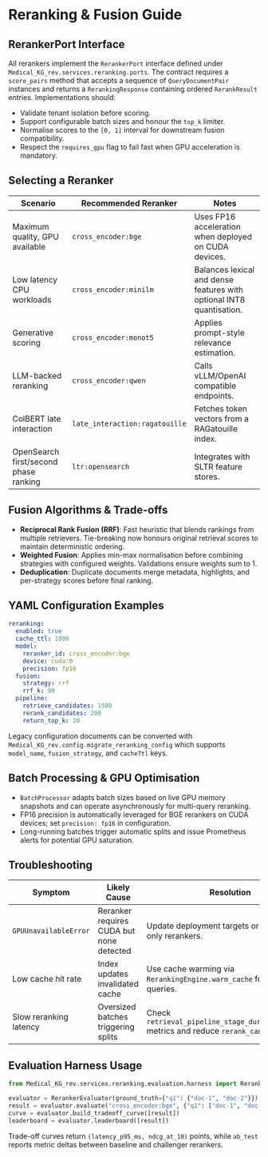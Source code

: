# Reranking & Fusion Guide

## RerankerPort Interface

All rerankers implement the `RerankerPort` interface defined under `Medical_KG_rev.services.reranking.ports`. The contract requires a `score_pairs` method that accepts a sequence of `QueryDocumentPair` instances and returns a `RerankingResponse` containing ordered `RerankResult` entries. Implementations should:

- Validate tenant isolation before scoring.
- Support configurable batch sizes and honour the `top_k` limiter.
- Normalise scores to the `[0, 1]` interval for downstream fusion compatibility.
- Respect the `requires_gpu` flag to fail fast when GPU acceleration is mandatory.

## Selecting a Reranker

| Scenario | Recommended Reranker | Notes |
| --- | --- | --- |
| Maximum quality, GPU available | `cross_encoder:bge` | Uses FP16 acceleration when deployed on CUDA devices. |
| Low latency CPU workloads | `cross_encoder:minilm` | Balances lexical and dense features with optional INT8 quantisation. |
| Generative scoring | `cross_encoder:monot5` | Applies prompt-style relevance estimation. |
| LLM-backed reranking | `cross_encoder:qwen` | Calls vLLM/OpenAI compatible endpoints. |
| ColBERT late interaction | `late_interaction:ragatouille` | Fetches token vectors from a RAGatouille index. |
| OpenSearch first/second phase ranking | `ltr:opensearch` | Integrates with SLTR feature stores. |

## Fusion Algorithms & Trade-offs

- **Reciprocal Rank Fusion (RRF)**: Fast heuristic that blends rankings from multiple retrievers. Tie-breaking now honours original retrieval scores to maintain deterministic ordering.
- **Weighted Fusion**: Applies min-max normalisation before combining strategies with configured weights. Validations ensure weights sum to 1.
- **Deduplication**: Duplicate documents merge metadata, highlights, and per-strategy scores before final ranking.

## YAML Configuration Examples

```yaml
reranking:
  enabled: true
  cache_ttl: 1800
  model:
    reranker_id: cross_encoder:bge
    device: cuda:0
    precision: fp16
  fusion:
    strategy: rrf
    rrf_k: 90
  pipeline:
    retrieve_candidates: 1500
    rerank_candidates: 200
    return_top_k: 20
```

Legacy configuration documents can be converted with `Medical_KG_rev.config.migrate_reranking_config` which supports `model_name`, `fusion_strategy`, and `cacheTtl` keys.

## Batch Processing & GPU Optimisation

- `BatchProcessor` adapts batch sizes based on live GPU memory snapshots and can operate asynchronously for multi-query reranking.
- FP16 precision is automatically leveraged for BGE rerankers on CUDA devices; set `precision: fp16` in configuration.
- Long-running batches trigger automatic splits and issue Prometheus alerts for potential GPU saturation.

## Troubleshooting

| Symptom | Likely Cause | Resolution |
| --- | --- | --- |
| `GPUUnavailableError` | Reranker requires CUDA but none detected | Update deployment targets or disable GPU-only rerankers. |
| Low cache hit rate | Index updates invalidated cache | Use cache warming via `RerankingEngine.warm_cache` for popular queries. |
| Slow reranking latency | Oversized batches triggering splits | Check `retrieval_pipeline_stage_duration_seconds` metrics and reduce `rerank_candidates`. |

## Evaluation Harness Usage

```python
from Medical_KG_rev.services.reranking.evaluation.harness import RerankerEvaluator

evaluator = RerankerEvaluator(ground_truth={"q1": {"doc-1", "doc-2"}})
result = evaluator.evaluate("cross_encoder:bge", {"q1": ["doc-1", "doc-3"]}, [12, 18, 22])
curve = evaluator.build_tradeoff_curve([result])
leaderboard = evaluator.leaderboard([result])
```

Trade-off curves return `(latency_p95_ms, ndcg_at_10)` points, while `ab_test` reports metric deltas between baseline and challenger rerankers.
